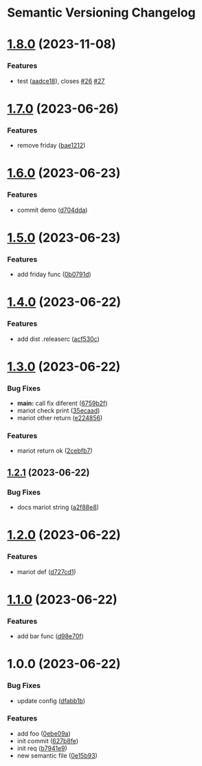 # Semantic Versioning Changelog

# [1.8.0](https://github.com/ErwinHyperplan/era_cicd_test/compare/v1.7.0...v1.8.0) (2023-11-08)


### Features

* test ([aadce18](https://github.com/ErwinHyperplan/era_cicd_test/commit/aadce18b5e6a48d86438b4995506e0ea7ed9a434)), closes [#26](https://github.com/ErwinHyperplan/era_cicd_test/issues/26) [#27](https://github.com/ErwinHyperplan/era_cicd_test/issues/27)

# [1.7.0](https://github.com/ErwinHyperplan/era_cicd_test/compare/v1.6.0...v1.7.0) (2023-06-26)


### Features

* remove friday ([bae1212](https://github.com/ErwinHyperplan/era_cicd_test/commit/bae12126b51c49e659562c9c16c927c477c1d953))

# [1.6.0](https://github.com/ErwinHyperplan/era_cicd_test/compare/v1.5.0...v1.6.0) (2023-06-23)


### Features

* commit demo ([d704dda](https://github.com/ErwinHyperplan/era_cicd_test/commit/d704dda78e62234daae1ada0b0b092d223d59ec2))

# [1.5.0](https://github.com/ErwinHyperplan/era_cicd_test/compare/v1.4.0...v1.5.0) (2023-06-23)


### Features

* add friday func ([0b0791d](https://github.com/ErwinHyperplan/era_cicd_test/commit/0b0791db285ca16046dd431acd30c6a60ba38cdf))

# [1.4.0](https://github.com/ErwinHyperplan/era_cicd_test/compare/v1.3.0...v1.4.0) (2023-06-22)


### Features

* add dist .releaserc ([acf530c](https://github.com/ErwinHyperplan/era_cicd_test/commit/acf530c71985fd81e83b5f28097e40e496884a9e))

# [1.3.0](https://github.com/ErwinHyperplan/era_cicd_test/compare/v1.2.1...v1.3.0) (2023-06-22)


### Bug Fixes

* **main:** call fix diferent ([6759b2f](https://github.com/ErwinHyperplan/era_cicd_test/commit/6759b2f61b395e8764d6aaac1667908c6a13f132))
* mariot check print ([35ecaad](https://github.com/ErwinHyperplan/era_cicd_test/commit/35ecaad3008c537e6525441ebf14186bd010d8a6))
* mariot other return ([e224856](https://github.com/ErwinHyperplan/era_cicd_test/commit/e2248561375f1104acc619ec56fe9d93214224e3))


### Features

* mariot return ok ([2cebfb7](https://github.com/ErwinHyperplan/era_cicd_test/commit/2cebfb72f4e3d6c884a0ef84258418384536c88b))

## [1.2.1](https://github.com/ErwinHyperplan/era_cicd_test/compare/v1.2.0...v1.2.1) (2023-06-22)


### Bug Fixes

* docs mariot string ([a2f88e8](https://github.com/ErwinHyperplan/era_cicd_test/commit/a2f88e89b7ab8ca1e085c9f75fb53e04af588034))

# [1.2.0](https://github.com/ErwinHyperplan/era_cicd_test/compare/v1.1.0...v1.2.0) (2023-06-22)


### Features

* mariot def ([d727cd1](https://github.com/ErwinHyperplan/era_cicd_test/commit/d727cd15a06468ee7b1dd0ff0347d22eef9677cb))

# [1.1.0](https://github.com/ErwinHyperplan/era_cicd_test/compare/v1.0.0...v1.1.0) (2023-06-22)


### Features

* add bar func ([d98e70f](https://github.com/ErwinHyperplan/era_cicd_test/commit/d98e70f14d7589a3e06103a1a93ead1b55756065))

# 1.0.0 (2023-06-22)


### Bug Fixes

* update config ([dfabb1b](https://github.com/ErwinHyperplan/era_cicd_test/commit/dfabb1b54d39150914fef256222d04fc69ee7416))


### Features

* add foo ([0ebe09a](https://github.com/ErwinHyperplan/era_cicd_test/commit/0ebe09a36131c0bf9bbd842b71844e242b61729b))
* init commit ([627b8fe](https://github.com/ErwinHyperplan/era_cicd_test/commit/627b8fe05e09e9673160cc393b2ca5fc2aa583dc))
* init req ([b7941e9](https://github.com/ErwinHyperplan/era_cicd_test/commit/b7941e9328248d418ec89ab56be538ce24ba47e2))
* new semantic file ([0e15b93](https://github.com/ErwinHyperplan/era_cicd_test/commit/0e15b93ce400f823799620679689deab8a5f557a))

